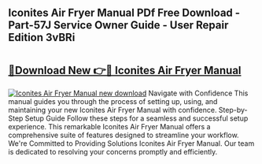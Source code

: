 ## Iconites Air Fryer Manual PDf Free Download - Part-57J Service Owner Guide - User Repair Edition 3vBRi

# <h2><a href="http://bc3975.oget.top/?id=Iconites+Air+Fryer+Manual">🔗Download New 👉🔴 Iconites Air Fryer Manual</a></h2>

[![Iconites Air Fryer Manual new download](https://i.imgur.com/5g1atiW.png)](http://bc3975.oget.top/?id=Iconites+Air+Fryer+Manual)
Navigate with Confidence This manual guides you through the process of setting up, using, and maintaining your new Iconites Air Fryer Manual with confidence. Step-by-Step Setup Guide Follow these steps for a seamless and successful setup experience. This remarkable Iconites Air Fryer Manual offers a comprehensive suite of features designed to streamline your workflow. We're Committed to Providing Solutions Iconites Air Fryer Manual. Our team is dedicated to resolving your concerns promptly and efficiently.
